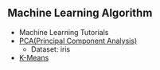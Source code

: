 ## Machine Learning Algorithm

* Machine Learning Tutorials 
* [PCA(Principal Component Analysis)](./PCA.ipynb)
  * Dataset: iris
* [K-Means](./k_means_by_kyle.ipynb)